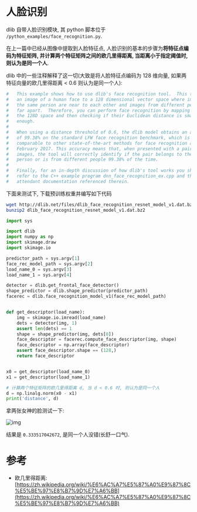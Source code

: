 # 人脸识别

dlib 自带人脸识别模块, 其 python 脚本位于 `/python_examples/face_recognition.py`.

在上一篇中已经从图像中提取到人脸特征点, 人脸识别的基本的步骤为**将特征点编码为特征矩阵, 并计算两个特征矩阵之间的欧几里得距离, 当距离小于指定阈值时, 则认为是同一个人**.

dlib 中的一些注释解释了这一切(大致是将人脸特征点编码为 128 维向量, 如果两特征向量的欧几里得距离 < 0.6 则认为是同一个人):

```python
#   This example shows how to use dlib's face recognition tool.  This tool maps
#   an image of a human face to a 128 dimensional vector space where images of
#   the same person are near to each other and images from different people are
#   far apart.  Therefore, you can perform face recognition by mapping faces to
#   the 128D space and then checking if their Euclidean distance is small
#   enough.
#
#   When using a distance threshold of 0.6, the dlib model obtains an accuracy
#   of 99.38% on the standard LFW face recognition benchmark, which is
#   comparable to other state-of-the-art methods for face recognition as of
#   February 2017. This accuracy means that, when presented with a pair of face
#   images, the tool will correctly identify if the pair belongs to the same
#   person or is from different people 99.38% of the time.
#
#   Finally, for an in-depth discussion of how dlib's tool works you should
#   refer to the C++ example program dnn_face_recognition_ex.cpp and the
#   attendant documentation referenced therein.
```

下面来测试下, 下载预训练权重并编写如下代码

```sh
wget http://dlib.net/files/dlib_face_recognition_resnet_model_v1.dat.bz2
bunzip2 dlib_face_recognition_resnet_model_v1.dat.bz2
```

```python
import sys

import dlib
import numpy as np
import skimage.draw
import skimage.io

predictor_path = sys.argv[1]
face_rec_model_path = sys.argv[2]
load_name_0 = sys.argv[3]
load_name_1 = sys.argv[4]

detector = dlib.get_frontal_face_detector()
shape_predictor = dlib.shape_predictor(predictor_path)
facerec = dlib.face_recognition_model_v1(face_rec_model_path)


def get_descriptor(load_name):
    img = skimage.io.imread(load_name)
    dets = detector(img, 1)
    assert len(dets) == 1
    shape = shape_predictor(img, dets[0])
    face_descriptor = facerec.compute_face_descriptor(img, shape)
    face_descriptor = np.array(face_descriptor)
    assert face_descriptor.shape == (128,)
    return face_descriptor


x0 = get_descriptor(load_name_0)
x1 = get_descriptor(load_name_1)

# 计算两个特征矩阵的欧几里得距离 d, 当 d < 0.6 时, 则认为是同一个人
d = np.linalg.norm(x0 - x1)
print('distance', d)
```

拿两张女神的脸测试一下:

![img](/img/daze/dlib/face_recognition/godness_d.png)

结果是 `0.333517042672`, 是同一个人没错(长舒一口气).

# 参考

- 欧几里得距离: [https://zh.wikipedia.org/wiki/%E6%AC%A7%E5%87%A0%E9%87%8C%E5%BE%97%E8%B7%9D%E7%A6%BB](https://zh.wikipedia.org/wiki/%E6%AC%A7%E5%87%A0%E9%87%8C%E5%BE%97%E8%B7%9D%E7%A6%BB)
